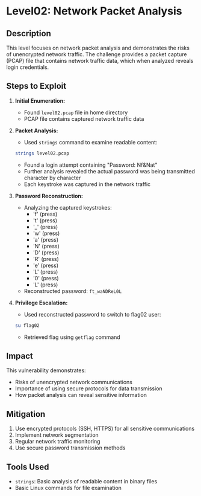 # Level02: Network Packet Analysis

## Description
This level focuses on network packet analysis and demonstrates the risks of unencrypted network traffic. The challenge provides a packet capture (PCAP) file that contains network traffic data, which when analyzed reveals login credentials.

## Steps to Exploit

1. **Initial Enumeration:**
   - Found `level02.pcap` file in home directory
   - PCAP file contains captured network traffic data

2. **Packet Analysis:**
   - Used `strings` command to examine readable content:
   ```bash
   strings level02.pcap
   ```
   - Found a login attempt containing "Password: Nf&Nat"
   - Further analysis revealed the actual password was being transmitted character by character
   - Each keystroke was captured in the network traffic

3. **Password Reconstruction:**
   - Analyzing the captured keystrokes:
     - 'f' (press)
     - 't' (press)
     - '_' (press)
     - 'w' (press)
     - 'a' (press)
     - 'N' (press)
     - 'D' (press)
     - 'R' (press)
     - 'e' (press)
     - 'L' (press)
     - '0' (press)
     - 'L' (press)
   - Reconstructed password: `ft_waNDReL0L`

4. **Privilege Escalation:**
   - Used reconstructed password to switch to flag02 user:
   ```bash
   su flag02
   ```
   - Retrieved flag using `getflag` command

## Impact
This vulnerability demonstrates:
- Risks of unencrypted network communications
- Importance of using secure protocols for data transmission
- How packet analysis can reveal sensitive information

## Mitigation
1. Use encrypted protocols (SSH, HTTPS) for all sensitive communications
2. Implement network segmentation
3. Regular network traffic monitoring
4. Use secure password transmission methods

## Tools Used
- `strings`: Basic analysis of readable content in binary files
- Basic Linux commands for file examination
